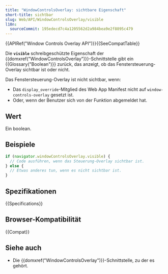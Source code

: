 ```yaml
---
title: "WindowControlsOverlay: sichtbare Eigenschaft"
short-title: sichtbar
slug: Web/API/WindowControlsOverlay/visible
l10n:
  sourceCommit: 195edecd7c4a1205562d2a984bea9e2f8895c479
---
```


{{APIRef("Window Controls Overlay API")}}{{SeeCompatTable}}

Die **`visible`** schreibgeschützte Eigenschaft der {{domxref("WindowControlsOverlay")}}-Schnittstelle gibt ein {{Glossary("Boolean")}} zurück, das anzeigt, ob das Fenstersteuerung-Overlay sichtbar ist oder nicht.

Das Fenstersteuerung-Overlay ist nicht sichtbar, wenn:

- Das `display_override`-Mitglied des Web App Manifest nicht auf `window-controls-overlay` gesetzt ist.
- Oder, wenn der Benutzer sich von der Funktion abgemeldet hat.

## Wert

Ein boolean.

## Beispiele

```js
if (navigator.windowControlsOverlay.visible) {
  // Code ausführen, wenn das Steuerung-Overlay sichtbar ist.
} else {
  // Etwas anderes tun, wenn es nicht sichtbar ist.
}
```

## Spezifikationen

{{Specifications}}

## Browser-Kompatibilität

{{Compat}}

## Siehe auch

- Die {{domxref("WindowControlsOverlay")}}-Schnittstelle, zu der es gehört.

